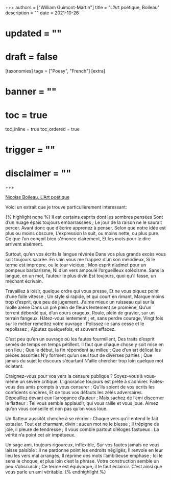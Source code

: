 +++
authors = ["William Guimont-Martin"]
title = "L’Art poétique, Boileau"
description = ""
date = 2021-10-26
# updated = ""
# draft = false
[taxonomies]
tags = ["Poesy", "French"]
[extra]
# banner = ""
# toc = true
toc_inline = true
toc_ordered = true
# trigger = ""
# disclaimer = ""
+++

[Nicolas Boileau, L'Art poétique](https://fr.wikisource.org/wiki/Boileau_-_%C5%92uvres_po%C3%A9tiques/L%E2%80%99Art_po%C3%A9tique/Chant_I)

Voici un extrait que je trouve particulièrement intéressant:

{% highlight none %}
Il est certains esprits dont les sombres pensées
Sont d’un nuage épais toujours embarrassées ; 
Le jour de la raison ne le saurait percer. 
Avant donc que d’écrire apprenez à penser. 
Selon que notre idée est plus ou moins obscure, 
L’expression la suit, ou moins nette, ou plus pure. 
Ce que l’on conçoit bien s’énonce clairement, 
Et les mots pour le dire arrivent aisément. 

Surtout, qu’en vos écrits la langue révérée 
Dans vos plus grands excès vous soit toujours sacrée. 
En vain vous me frappez d’un son mélodieux, 
Si le terme est impropre, ou le tour vicieux ; 
Mon esprit n’admet pour un pompeux barbarisme, 
Ni d’un vers ampoulé l’orgueilleux solécisme. 
Sans la langue, en un mot, l’auteur le plus divin 
Est toujours, quoi qu’il fasse, un méchant écrivain. 

Travaillez à loisir, quelque ordre qui vous presse, 
Et ne vous piquez point d’une folle vitesse ; 
Un style si rapide, et qui court en rimant, 
Marque moins trop d’esprit, que peu de jugement. 
J’aime mieux un ruisseau qui sur la molle arène 
Dans un pré plein de fleurs lentement se promène, 
Qu’un torrent débordé qui, d’un cours orageux, 
Roule, plein de gravier, sur un terrain fangeux. 
Hâtez-vous lentement ; et, sans perdre courage, 
Vingt fois sur le métier remettez votre ouvrage : 
Polissez-le sans cesse et le repolissez ; 
Ajoutez quelquefois, et souvent effacez. 

C’est peu qu’en un ouvrage où les fautes fourmillent, 
Des traits d’esprit semés de temps en temps pétillent. 
Il faut que chaque chose y soit mise en son lieu ; 
Que le début, la fin répondent au milieu ; 
Que d’un art délicat les pièces assorties 
N’y forment qu’un seul tout de diverses parties ; 
Que jamais du sujet le discours s’écartant 
N’aille chercher trop loin quelque mot éclatant. 

Craignez-vous pour vos vers la censure publique ? 
Soyez-vous à vous-même un sévère critique. 
L’ignorance toujours est prête à s’admirer. 
Faites-vous des amis prompts à vous censurer ; 
Qu’ils soient de vos écrits les confidents sincères, 
Et de tous vos défauts les zélés adversaires. 
Dépouillez devant eux l’arrogance d’auteur ; 
Mais sachez de l’ami discerner le flatteur : 
Tel vous semble applaudir, qui vous raille et vous joue. 
Aimez qu’on vous conseille et non pas qu’on vous loue. 

Un flatteur aussitôt cherche à se récrier : 
Chaque vers qu’il entend le fait extasier. 
Tout est charmant, divin : aucun mot ne le blesse ;
Il trépigne de joie, il pleure de tendresse ; 
Il vous comble partout d’éloges fastueux : 
La vérité n’a point cet air impétueux. 

Un sage ami, toujours rigoureux, inflexible, 
Sur vos fautes jamais ne vous laisse paisible : 
Il ne pardonne point les endroits négligés, 
Il renvoie en leur lieu les vers mal arrangés, 
Il réprime des mots l’ambitieuse emphase ; 
Ici le sens le choque, et plus loin c’est la phrase. 
Votre construction semble un peu s’obscurcir ; 
Ce terme est équivoque, il le faut éclaircir. 
C’est ainsi que vous parle un ami véritable.
{% endhighlight %}